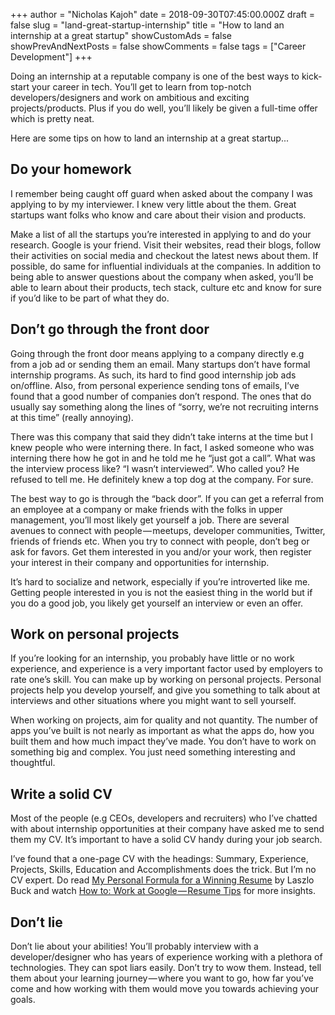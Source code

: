 +++
author = "Nicholas Kajoh"
date = 2018-09-30T07:45:00.000Z
draft = false
slug = "land-great-startup-internship"
title = "How to land an internship at a great startup"
showCustomAds = false
showPrevAndNextPosts = false
showComments = false
tags = ["Career Development"]
+++


Doing an internship at a reputable company is one of the best ways to kick-start your career in tech. You’ll get to learn from top-notch developers/designers and work on ambitious and exciting projects/products. Plus if you do well, you’ll likely be given a full-time offer which is pretty neat.

Here are some tips on how to land an internship at a great startup...

Do your homework
----------------

I remember being caught off guard when asked about the company I was applying to by my interviewer. I knew very little about the them. Great startups want folks who know and care about their vision and products.

Make a list of all the startups you’re interested in applying to and do your research. Google is your friend. Visit their websites, read their blogs, follow their activities on social media and checkout the latest news about them. If possible, do same for influential individuals at the companies. In addition to being able to answer questions about the company when asked, you’ll be able to learn about their products, tech stack, culture etc and know for sure if you’d like to be part of what they do.

Don’t go through the front door
-------------------------------

Going through the front door means applying to a company directly e.g from a job ad or sending them an email. Many startups don’t have formal internship programs. As such, its hard to find good internship job ads on/offline. Also, from personal experience sending tons of emails, I’ve found that a good number of companies don’t respond. The ones that do usually say something along the lines of “sorry, we’re not recruiting interns at this time” (really annoying).

There was this company that said they didn’t take interns at the time but I knew people who were interning there. In fact, I asked someone who was interning there how he got in and he told me he “just got a call”. What was the interview process like? “I wasn’t interviewed”. Who called you? He refused to tell me. He definitely knew a top dog at the company. For sure.

The best way to go is through the “back door”. If you can get a referral from an employee at a company or make friends with the folks in upper management, you’ll most likely get yourself a job. There are several avenues to connect with people — meetups, developer communities, Twitter, friends of friends etc. When you try to connect with people, don’t beg or ask for favors. Get them interested in you and/or your work, then register your interest in their company and opportunities for internship.

It’s hard to socialize and network, especially if you’re introverted like me. Getting people interested in you is not the easiest thing in the world but if you do a good job, you likely get yourself an interview or even an offer.

Work on personal projects
-------------------------

If you’re looking for an internship, you probably have little or no work experience, and experience is a very important factor used by employers to rate one’s skill. You can make up by working on personal projects. Personal projects help you develop yourself, and give you something to talk about at interviews and other situations where you might want to sell yourself.

When working on projects, aim for quality and not quantity. The number of apps you’ve built is not nearly as important as what the apps do, how you built them and how much impact they’ve made. You don’t have to work on something big and complex. You just need something interesting and thoughtful.

Write a solid CV
----------------

Most of the people (e.g CEOs, developers and recruiters) who I’ve chatted with about internship opportunities at their company have asked me to send them my CV. It’s important to have a solid CV handy during your job search.

I’ve found that a one-page CV with the headings: Summary, Experience, Projects, Skills, Education and Accomplishments does the trick. But I’m no CV expert. Do read [My Personal Formula for a Winning Resume](https://www.linkedin.com/pulse/20140929001534-24454816-my-personal-formula-for-a-better-resume/) by Laszlo Buck and watch [How to: Work at Google — Resume Tips](https://www.youtube.com/watch?v=zrXZBkYzuZo) for more insights.

Don’t lie
---------

Don’t lie about your abilities! You’ll probably interview with a developer/designer who has years of experience working with a plethora of technologies. They can spot liars easily. Don’t try to wow them. Instead, tell them about your learning journey — where you want to go, how far you’ve come and how working with them would move you towards achieving your goals.